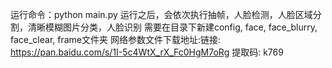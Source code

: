 运行命令：python main.py
运行之后，会依次执行抽帧，人脸检测，人脸区域分割，清晰模糊图片分类，人脸识别
需要在目录下新建config, face, face_blurry, face_clear, frame文件夹
网络参数文件下载地址:链接: https://pan.baidu.com/s/1I-5c4WtX_rX_Fc0HgM7oRg 提取码: k769